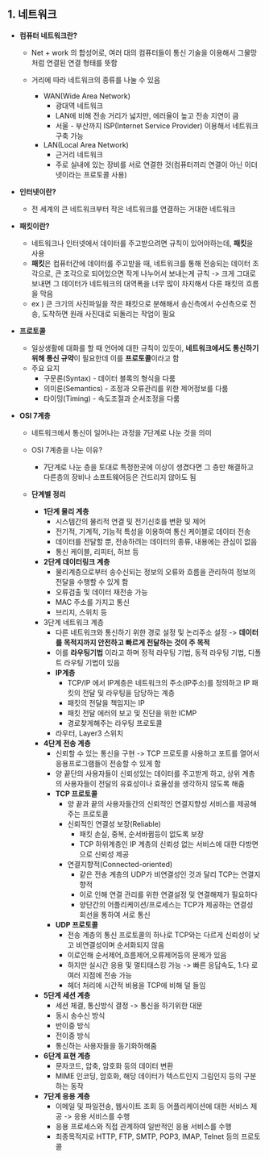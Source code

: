 ## **1. 네트워크**

* **컴퓨터 네트워크란?**
  
  * Net + work 의 합성어로, 여러 대의 컴퓨터들이 통신 기술을 이용해서 그물망처럼 연결된 연결 형태를 뜻함
  * 거리에 따라 네트워크의 종류를 나눌 수 있음
    
    * WAN(Wide Area Network)
      * 광대역 네트워크
      * LAN에 비해 전송 거리가 넓지만, 에러율이 높고 전송 지연이 큼
      * 서울 - 부산까지 ISP(Internet Service Provider) 이용해서 네트워크 구축 가능
    * LAN(Local Area Network)
      * 근거리 네트워크
      * 주로 실내에 있는 장비를 서로 연결한 것(컴퓨터끼리 연결이 아닌 이더넷이라는 프로토콜 사용)

* **인터넷이란?**

    * 전 세계의 큰 네트워크부터 작은 네트워크를 연결하는 거대한 네트워크

* **패킷이란?**

    * 네트워크나 인터넷에서 데이터를 주고받으려면 규칙이 있어야하는데, **패킷**을 사용
    * **패킷**은 컴퓨터간에 데이터를 주고받을 때, 네트워크를 통해 전송되는 데이터 조각으로, 큰 조각으로 되어있으면 작게 나누어서 보내는게 규칙 -> 크게 그대로 보내면 그 데이터가 네트워크의 대역폭을 너무 많이 차지해서 다른 패킷의 흐름을 막음
    * ex ) 큰 크기의 사진파일을 작은 패킷으로 분해해서 송신측에서 수신측으로 전송, 도착하면 원래 사진대로 되돌리는 작업이 필요

* **프로토콜**

  * 일상생활에 대화를 할 때 언어에 대한 규칙이 있듯이, **네트워크에서도 통신하기 위해 통신 규약**이 필요한데 이를 **프로토콜**이라고 함
  * 주요 요지
    * 구문론(Syntax) - 데이터 블록의 형식을 다룸
    * 의미론(Semantics) - 조정과 오류관리를 위한 제어정보를 다룸
    * 타이밍(Timing) - 속도조절과 순서조정을 다룸

* **OSI 7계층**

  * 네트워크에서 통신이 일어나는 과정을 7단계로 나눈 것을 의미
  * OSI 7계층을 나눈 이유?
    * 7단계로 나눈 층을 토대로 특정한곳에 이상이 생겼다면 그 층만 해결하고 다른층의 장비나 소프트웨어등은 건드리지 않아도 됨

  * **단계별 정리**
    * **1단계 물리 계층**
      * 시스템간의 물리적 연결 및 전기신호를 변환 및 제어
      * 전기적, 기계적, 기능적 특성을 이용하여 통신 케이블로 데이터 전송
      * 데이터를 전달할 뿐, 전송하려는 데이터의 종류, 내용에는 관심이 없음
      * 통신 케이블, 리피터, 허브 등
    * **2단계 데이터링크 계층**
      * 물리계층으로부터 송수신되는 정보의 오류와 흐름을 관리하여 정보의 전달을 수행할 수 있게 함
      * 오류검출 및 데이터 재전송 가능
      * MAC 주소를 가지고 통신
      * 브리지, 스위치 등
    * 3단계 네트워크 계층
      * 다른 네트워크와 통신하기 위한 경로 설정 및 논리주소 설정 -> **데이터를 목적지까지 안전하고 빠르게 전달하는 것이 주 목적**
      * 이를 **라우팅기법** 이라고 하며 정적 라우팅 기법, 동적 라우팅 기법, 디폴트 라우팅 기법이 있음
      * **IP계층** 
        * TCP/IP 에서 IP계층은 네트워크의 주소(IP주소)를 정의하고 IP 패킷의 전달 및 라우팅을 담당하는 계층
        * 패킷의 전달을 책임지는 IP
        * 패킷 전달 에러의 보고 및 진단을 위한 ICMP 
        * 경로찾게해주는 라우팅 프로토콜
      * 라우터, Layer3 스위치      
    * **4단계 전송 계층**
      * 신뢰할 수 있는 통신을 구현 -> TCP 프로토콜 사용하고 포트를 열어서 응용프로그램들이 전송할 수 있게 함
      * 양 끝단의 사용자들이 신뢰성있는 데이터를 주고받게 하고, 상위 계층의 사용자들이 전달의 유효성이나 효율성을 생각하지 않도록 해줌
      * **TCP 프로토콜**
        * 양 끝과 끝의 사용자들간의 신뢰적인 연결지향성 서비스를 제공해주는 프로토콜
        * 신뢰적인 연결성 보장(Reliable)
          * 패킷 손실, 중복, 순서바뀜등이 없도록 보장
          * TCP 하위계층인 IP 계층의 신뢰성 없는 서비스에 대한 다방면으로 신뢰성 제공
        * 연결지향적(Connected-oriented)
          * 같은 전송 계층의 UDP가 비연결성인 것과 달리 TCP는 연결지향적
          * 이로 인해 연결 관리를 위한 연결설정 및 연결해제가 필요하다
          * 양단간의 어플리케이션/프로세스는 TCP가 제공하는 연결성 회선을 통하여 서로 통신
      * **UDP 프로토콜**
        * 전송 계층의 통신 프로토콜의 하나로 TCP와는 다르게 신뢰성이 낮고 비연결성이며 순서화되지 않음
        * 이로인해 순서제어,흐름제어,오류제어등의 문제가 있음
        * 하지만 실시간 응용 및 멀티태스킹 가능 -> 빠른 응답속도, 1:다 로 여러 지점에 전송 가능
        * 헤더 처리에 시간적 비용을 TCP에 비해 덜 들임
    * **5단계 세션 계층**
      * 세션 체결, 통신방식 결정 -> 통신을 하기위한 대문
      * 동시 송수신 방식
      * 반이중 방식
      * 전이중 방식
      * 통신하는 사용자들을 동기화하해줌
    * **6단계 표현 계층**
      * 문자코드, 압축, 암호화 등의 데이터 변환
      * MIME 인코딩, 암호화, 해당 데이터가 텍스트인지 그림인지 등의 구분하는 동작
    * **7단계 응용 계층**  
      * 이메일 및 파일전송, 웹사이트 조회 등 어플리케이션에 대한 서비스 제공 -> 응용 서비스를 수행
      * 응용 프로세스와 직접 관계하여 일반적인 응용 서비스를 수행
      * 최종목적지로 HTTP, FTP, SMTP, POP3, IMAP, Telnet 등의 프로토콜